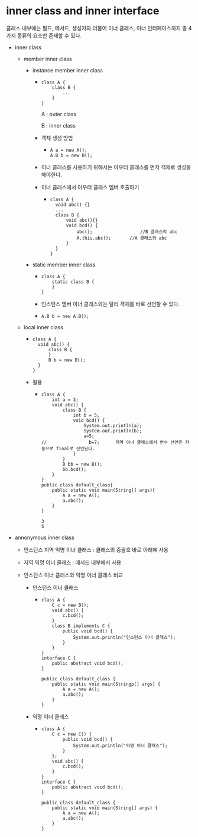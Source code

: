 # inner class and inner interface

클래스 내부에는 필드, 메서드, 생성자와 더불어 이너 클래스, 이너 인터페이스까지 총 4가지 종류의 요소만 존재할 수 있다.

- inner class

  - member inner class

    - instance member inner class

      - ```
        class A {
        	class B {
        		...
        	}
        }
        ```

        A : outer class

        B : inner class

      - 객체 생성 방법

        - ```
          A a = new A();
          A.B b = new B();
          ```

      - 이너 클래스를 사용하기 위해서는 아우터 클래스를 먼저 객체로 생성을 해야한다.

      - 이너 클래스에서 아우터 클래스 멤버 호출하기

        - ```
          class A {
          	void abc() {}
          	...
          	class B {
          		void abc(){}
          		void bcd() {
          			abc();					//B 클래스의 abc
          			A.this.abc();		//A 클래스의 abc
          		}
          	}
          }
          ```

    - static member inner class

      - ```
        class A {
        	static class B {
        	}
        }
        ```

      - 인스턴스 멤버 이너 클래스와는 달리 객체를 바로 선언할 수 있다.

      - ```
        A.B b = new A.B();
        ```

  - local inner class

    - ```
      class A {
      	void abc() {
      		class B {
      		}
      		B b = new B();
      	}
      }
      ```

    - 활용

      - ```
        class A {
            int a = 3;
            void abc() {
                class B {
                    int b = 5;
                    void bcd() {
                        System.out.println(a);
                        System.out.println(b);
                        a=5;
        //                b=7;      지역 이너 클래스에서 변수 선언은 자동으로 final로 선언된다.
                    }
                }
                B bb = new B();
                bb.bcd();
            }
        }
        public class default_class{
            public static void main(String[] args){
                A a = new A();
                a.abc();
            }
        }
        ```

        ```
        3
        5
        ```

- annonymous inner class

  - 인스턴스 지역 익명 이너 클래스 : 클래스의 중괄호 바로 아래에 사용

  - 지역 익명 이너 클래스 : 메서드 내부에서 사용

  - 인스턴스 이너 클래스와 익명 이너 클래스 비교

    - 인스턴스 이너 클래스

      - ```
        class A {
        	C c = new B();
        	void abc() {
        		c.bcd();
        	}
        	class B implements C {
        		public void bcd() {
        			System.out.println("인스턴스 이너 클래스");
        		}
        	}
        }
        interface C {
        	public abstract void bcd();
        }
        
        public class default_class {
        	public static void main(Stringp[] args) {
        		A a = new A();
        		a.abc();
        	}
        }
        ```

    - 익명 이너 클래스

      - ```
        class A {
        	C c = new C() {
        		public void bcd() {
        			System.out.println("익명 이너 클래스");
        		}
        	};
        	void abc() {
        		c.bcd();
        	}
        }
        interface C {
        	public abstract void bcd();
        }
        
        public class default_class {
        	public static void main(String[] args) {
        		A a = new A();
        		a.abc();
        	}
        }
        ```

        

    